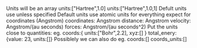 Units will be an array
  units:["Hartree",1.0]
  units:["Hartree",1.0,1]
Defult units use unless specified
  Default units use atomic units for everything expect for coordinates (Angstrom)
  coordinates: Angstrom
  distance: Angstrom
  velocity: Angstrom/(au seconds)
  forces: Angstrom/(au seconds^2)
Put the units close to quantities:
    eg.
    coords:{ units:["Bohr",2.2],
             xyz:[] }
    total_enery:{value: 23,
                 units:[]}
Possiblely we can also do
    eg. coords:[]
        coords_units:[]
     
